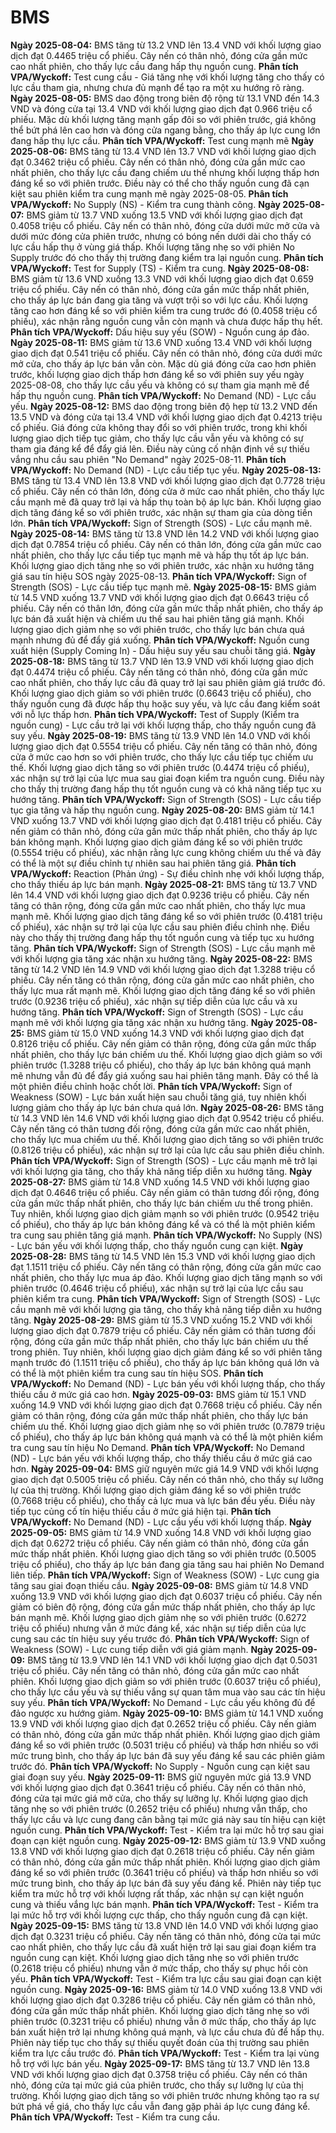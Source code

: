 # BMS

**Ngày 2025-08-04:** BMS tăng từ 13.2 VND lên 13.4 VND với khối lượng giao dịch đạt 0.4465 triệu cổ phiếu. Cây nến có thân nhỏ, đóng cửa gần mức cao nhất phiên, cho thấy lực cầu đang hấp thụ nguồn cung. **Phân tích VPA/Wyckoff:** Test cung cầu - Giá tăng nhẹ với khối lượng tăng cho thấy có lực cầu tham gia, nhưng chưa đủ mạnh để tạo ra một xu hướng rõ ràng.
**Ngày 2025-08-05:** BMS dao động trong biên độ rộng từ 13.1 VND đến 14.3 VND và đóng cửa tại 13.4 VND với khối lượng giao dịch đạt 0.966 triệu cổ phiếu. Mặc dù khối lượng tăng mạnh gấp đôi so với phiên trước, giá không thể bứt phá lên cao hơn và đóng cửa ngang bằng, cho thấy áp lực cung lớn đang hấp thụ lực cầu. **Phân tích VPA/Wyckoff:** Test cung mạnh mẽ
**Ngày 2025-08-06:** BMS tăng từ 13.4 VND lên 13.7 VND với khối lượng giao dịch đạt 0.3462 triệu cổ phiếu. Cây nến có thân nhỏ, đóng cửa gần mức cao nhất phiên, cho thấy lực cầu đang chiếm ưu thế nhưng khối lượng thấp hơn đáng kể so với phiên trước. Điều này có thể cho thấy nguồn cung đã cạn kiệt sau phiên kiểm tra cung mạnh mẽ ngày 2025-08-05. **Phân tích VPA/Wyckoff:** No Supply (NS) - Kiểm tra cung thành công.
**Ngày 2025-08-07:** BMS giảm từ 13.7 VND xuống 13.5 VND với khối lượng giao dịch đạt 0.4058 triệu cổ phiếu. Cây nến có thân nhỏ, đóng cửa dưới mức mở cửa và dưới mức đóng cửa phiên trước, nhưng có bóng nến dưới dài cho thấy có lực cầu hấp thụ ở vùng giá thấp. Khối lượng tăng nhẹ so với phiên No Supply trước đó cho thấy thị trường đang kiểm tra lại nguồn cung. **Phân tích VPA/Wyckoff:** Test for Supply (TS) - Kiểm tra cung.
**Ngày 2025-08-08:** BMS giảm từ 13.6 VND xuống 13.3 VND với khối lượng giao dịch đạt 0.659 triệu cổ phiếu. Cây nến có thân nhỏ, đóng cửa gần mức thấp nhất phiên, cho thấy áp lực bán đang gia tăng và vượt trội so với lực cầu. Khối lượng tăng cao hơn đáng kể so với phiên kiểm tra cung trước đó (0.4058 triệu cổ phiếu), xác nhận rằng nguồn cung vẫn còn mạnh và chưa được hấp thụ hết. **Phân tích VPA/Wyckoff:** Dấu hiệu suy yếu (SOW) - Nguồn cung áp đảo.
**Ngày 2025-08-11:** BMS giảm từ 13.6 VND xuống 13.4 VND với khối lượng giao dịch đạt 0.541 triệu cổ phiếu. Cây nến có thân nhỏ, đóng cửa dưới mức mở cửa, cho thấy áp lực bán vẫn còn. Mặc dù giá đóng cửa cao hơn phiên trước, khối lượng giao dịch thấp hơn đáng kể so với phiên suy yếu ngày 2025-08-08, cho thấy lực cầu yếu và không có sự tham gia mạnh mẽ để hấp thụ nguồn cung. **Phân tích VPA/Wyckoff:** No Demand (ND) - Lực cầu yếu.
**Ngày 2025-08-12:** BMS dao động trong biên độ hẹp từ 13.2 VND đến 13.5 VND và đóng cửa tại 13.4 VND với khối lượng giao dịch đạt 0.4213 triệu cổ phiếu. Giá đóng cửa không thay đổi so với phiên trước, trong khi khối lượng giao dịch tiếp tục giảm, cho thấy lực cầu vẫn yếu và không có sự tham gia đáng kể để đẩy giá lên. Điều này củng cố nhận định về sự thiếu vắng nhu cầu sau phiên "No Demand" ngày 2025-08-11. **Phân tích VPA/Wyckoff:** No Demand (ND) - Lực cầu tiếp tục yếu.
**Ngày 2025-08-13:** BMS tăng từ 13.4 VND lên 13.8 VND với khối lượng giao dịch đạt 0.7728 triệu cổ phiếu. Cây nến có thân lớn, đóng cửa ở mức cao nhất phiên, cho thấy lực cầu mạnh mẽ đã quay trở lại và hấp thụ toàn bộ áp lực bán. Khối lượng giao dịch tăng đáng kể so với phiên trước, xác nhận sự tham gia của dòng tiền lớn. **Phân tích VPA/Wyckoff:** Sign of Strength (SOS) - Lực cầu mạnh mẽ.
**Ngày 2025-08-14:** BMS tăng từ 13.8 VND lên 14.2 VND với khối lượng giao dịch đạt 0.7854 triệu cổ phiếu. Cây nến có thân lớn, đóng cửa gần mức cao nhất phiên, cho thấy lực cầu tiếp tục mạnh mẽ và hấp thụ tốt áp lực bán. Khối lượng giao dịch tăng nhẹ so với phiên trước, xác nhận xu hướng tăng giá sau tín hiệu SOS ngày 2025-08-13. **Phân tích VPA/Wyckoff:** Sign of Strength (SOS) - Lực cầu tiếp tục mạnh mẽ.
**Ngày 2025-08-15:** BMS giảm từ 14.5 VND xuống 13.7 VND với khối lượng giao dịch đạt 0.6643 triệu cổ phiếu. Cây nến có thân lớn, đóng cửa gần mức thấp nhất phiên, cho thấy áp lực bán đã xuất hiện và chiếm ưu thế sau hai phiên tăng giá mạnh. Khối lượng giao dịch giảm nhẹ so với phiên trước, cho thấy lực bán chưa quá mạnh nhưng đủ để đẩy giá xuống. **Phân tích VPA/Wyckoff:** Nguồn cung xuất hiện (Supply Coming In) - Dấu hiệu suy yếu sau chuỗi tăng giá.
**Ngày 2025-08-18:** BMS tăng từ 13.7 VND lên 13.9 VND với khối lượng giao dịch đạt 0.4474 triệu cổ phiếu. Cây nến tăng có thân nhỏ, đóng cửa gần mức cao nhất phiên, cho thấy lực cầu đã quay trở lại sau phiên giảm giá trước đó. Khối lượng giao dịch giảm so với phiên trước (0.6643 triệu cổ phiếu), cho thấy nguồn cung đã được hấp thụ hoặc suy yếu, và lực cầu đang kiểm soát với nỗ lực thấp hơn. **Phân tích VPA/Wyckoff:** Test of Supply (Kiểm tra nguồn cung) - Lực cầu trở lại với khối lượng thấp, cho thấy nguồn cung đã suy yếu.
**Ngày 2025-08-19:** BMS tăng từ 13.9 VND lên 14.0 VND với khối lượng giao dịch đạt 0.5554 triệu cổ phiếu. Cây nến tăng có thân nhỏ, đóng cửa ở mức cao hơn so với phiên trước, cho thấy lực cầu tiếp tục chiếm ưu thế. Khối lượng giao dịch tăng so với phiên trước (0.4474 triệu cổ phiếu), xác nhận sự trở lại của lực mua sau giai đoạn kiểm tra nguồn cung. Điều này cho thấy thị trường đang hấp thụ tốt nguồn cung và có khả năng tiếp tục xu hướng tăng. **Phân tích VPA/Wyckoff:** Sign of Strength (SOS) - Lực cầu tiếp tục gia tăng và hấp thụ nguồn cung.
**Ngày 2025-08-20:** BMS giảm từ 14.1 VND xuống 13.7 VND với khối lượng giao dịch đạt 0.4181 triệu cổ phiếu. Cây nến giảm có thân nhỏ, đóng cửa gần mức thấp nhất phiên, cho thấy áp lực bán không mạnh. Khối lượng giao dịch giảm đáng kể so với phiên trước (0.5554 triệu cổ phiếu), xác nhận rằng lực cung không chiếm ưu thế và đây có thể là một sự điều chỉnh tự nhiên sau hai phiên tăng giá. **Phân tích VPA/Wyckoff:** Reaction (Phản ứng) - Sự điều chỉnh nhẹ với khối lượng thấp, cho thấy thiếu áp lực bán mạnh.
**Ngày 2025-08-21:** BMS tăng từ 13.7 VND lên 14.4 VND với khối lượng giao dịch đạt 0.9236 triệu cổ phiếu. Cây nến tăng có thân rộng, đóng cửa gần mức cao nhất phiên, cho thấy lực mua mạnh mẽ. Khối lượng giao dịch tăng đáng kể so với phiên trước (0.4181 triệu cổ phiếu), xác nhận sự trở lại của lực cầu sau phiên điều chỉnh nhẹ. Điều này cho thấy thị trường đang hấp thụ tốt nguồn cung và tiếp tục xu hướng tăng. **Phân tích VPA/Wyckoff:** Sign of Strength (SOS) - Lực cầu mạnh mẽ với khối lượng gia tăng xác nhận xu hướng tăng.
**Ngày 2025-08-22:** BMS tăng từ 14.2 VND lên 14.9 VND với khối lượng giao dịch đạt 1.3288 triệu cổ phiếu. Cây nến tăng có thân rộng, đóng cửa gần mức cao nhất phiên, cho thấy lực mua rất mạnh mẽ. Khối lượng giao dịch tăng đáng kể so với phiên trước (0.9236 triệu cổ phiếu), xác nhận sự tiếp diễn của lực cầu và xu hướng tăng. **Phân tích VPA/Wyckoff:** Sign of Strength (SOS) - Lực cầu mạnh mẽ với khối lượng gia tăng xác nhận xu hướng tăng.
**Ngày 2025-08-25:** BMS giảm từ 15.0 VND xuống 14.3 VND với khối lượng giao dịch đạt 0.8126 triệu cổ phiếu. Cây nến giảm có thân rộng, đóng cửa gần mức thấp nhất phiên, cho thấy lực bán chiếm ưu thế. Khối lượng giao dịch giảm so với phiên trước (1.3288 triệu cổ phiếu), cho thấy áp lực bán không quá mạnh mẽ nhưng vẫn đủ để đẩy giá xuống sau hai phiên tăng mạnh. Đây có thể là một phiên điều chỉnh hoặc chốt lời. **Phân tích VPA/Wyckoff:** Sign of Weakness (SOW) - Lực bán xuất hiện sau chuỗi tăng giá, tuy nhiên khối lượng giảm cho thấy áp lực bán chưa quá lớn.
**Ngày 2025-08-26:** BMS tăng từ 14.3 VND lên 14.6 VND với khối lượng giao dịch đạt 0.9542 triệu cổ phiếu. Cây nến tăng có thân tương đối rộng, đóng cửa gần mức cao nhất phiên, cho thấy lực mua chiếm ưu thế. Khối lượng giao dịch tăng so với phiên trước (0.8126 triệu cổ phiếu), xác nhận sự trở lại của lực cầu sau phiên điều chỉnh. **Phân tích VPA/Wyckoff:** Sign of Strength (SOS) - Lực cầu mạnh mẽ trở lại với khối lượng gia tăng, cho thấy khả năng tiếp diễn xu hướng tăng.
**Ngày 2025-08-27:** BMS giảm từ 14.8 VND xuống 14.5 VND với khối lượng giao dịch đạt 0.4646 triệu cổ phiếu. Cây nến giảm có thân tương đối rộng, đóng cửa gần mức thấp nhất phiên, cho thấy lực bán chiếm ưu thế trong phiên. Tuy nhiên, khối lượng giao dịch giảm mạnh so với phiên trước (0.9542 triệu cổ phiếu), cho thấy áp lực bán không đáng kể và có thể là một phiên kiểm tra cung sau phiên tăng giá mạnh. **Phân tích VPA/Wyckoff:** No Supply (NS) - Lực bán yếu với khối lượng thấp, cho thấy nguồn cung cạn kiệt.
**Ngày 2025-08-28:** BMS tăng từ 14.5 VND lên 15.3 VND với khối lượng giao dịch đạt 1.1511 triệu cổ phiếu. Cây nến tăng có thân rộng, đóng cửa gần mức cao nhất phiên, cho thấy lực mua áp đảo. Khối lượng giao dịch tăng mạnh so với phiên trước (0.4646 triệu cổ phiếu), xác nhận sự trở lại của lực cầu sau phiên kiểm tra cung. **Phân tích VPA/Wyckoff:** Sign of Strength (SOS) - Lực cầu mạnh mẽ với khối lượng gia tăng, cho thấy khả năng tiếp diễn xu hướng tăng.
**Ngày 2025-08-29:** BMS giảm từ 15.3 VND xuống 15.2 VND với khối lượng giao dịch đạt 0.7879 triệu cổ phiếu. Cây nến giảm có thân tương đối rộng, đóng cửa gần mức thấp nhất phiên, cho thấy lực bán chiếm ưu thế trong phiên. Tuy nhiên, khối lượng giao dịch giảm đáng kể so với phiên tăng mạnh trước đó (1.1511 triệu cổ phiếu), cho thấy áp lực bán không quá lớn và có thể là một phiên kiểm tra cung sau tín hiệu SOS. **Phân tích VPA/Wyckoff:** No Demand (ND) - Lực bán yếu với khối lượng thấp, cho thấy thiếu cầu ở mức giá cao hơn.
**Ngày 2025-09-03:** BMS giảm từ 15.1 VND xuống 14.9 VND với khối lượng giao dịch đạt 0.7668 triệu cổ phiếu. Cây nến giảm có thân rộng, đóng cửa gần mức thấp nhất phiên, cho thấy lực bán chiếm ưu thế. Khối lượng giao dịch giảm nhẹ so với phiên trước (0.7879 triệu cổ phiếu), cho thấy áp lực bán không quá mạnh và có thể là một phiên kiểm tra cung sau tín hiệu No Demand. **Phân tích VPA/Wyckoff:** No Demand (ND) - Lực bán yếu với khối lượng thấp, cho thấy thiếu cầu ở mức giá cao hơn.
**Ngày 2025-09-04:** BMS giữ nguyên mức giá 14.9 VND với khối lượng giao dịch đạt 0.5005 triệu cổ phiếu. Cây nến có thân nhỏ, cho thấy sự lưỡng lự của thị trường. Khối lượng giao dịch giảm đáng kể so với phiên trước (0.7668 triệu cổ phiếu), cho thấy cả lực mua và lực bán đều yếu. Điều này tiếp tục củng cố tín hiệu thiếu cầu ở mức giá hiện tại. **Phân tích VPA/Wyckoff:** No Demand (ND) - Lực cầu yếu với khối lượng thấp.
**Ngày 2025-09-05:** BMS giảm từ 14.9 VND xuống 14.8 VND với khối lượng giao dịch đạt 0.6272 triệu cổ phiếu. Cây nến giảm có thân nhỏ, đóng cửa gần mức thấp nhất phiên. Khối lượng giao dịch tăng so với phiên trước (0.5005 triệu cổ phiếu), cho thấy áp lực bán đang gia tăng sau hai phiên No Demand liên tiếp. **Phân tích VPA/Wyckoff:** Sign of Weakness (SOW) - Lực cung gia tăng sau giai đoạn thiếu cầu.
**Ngày 2025-09-08:** BMS giảm từ 14.8 VND xuống 13.9 VND với khối lượng giao dịch đạt 0.6037 triệu cổ phiếu. Cây nến giảm có biên độ rộng, đóng cửa gần mức thấp nhất phiên, cho thấy áp lực bán mạnh mẽ. Khối lượng giao dịch giảm nhẹ so với phiên trước (0.6272 triệu cổ phiếu) nhưng vẫn ở mức đáng kể, xác nhận sự tiếp diễn của lực cung sau các tín hiệu suy yếu trước đó. **Phân tích VPA/Wyckoff:** Sign of Weakness (SOW) - Lực cung tiếp diễn với giá giảm mạnh.
**Ngày 2025-09-09:** BMS tăng từ 13.9 VND lên 14.1 VND với khối lượng giao dịch đạt 0.5031 triệu cổ phiếu. Cây nến tăng có thân nhỏ, đóng cửa gần mức cao nhất phiên. Khối lượng giao dịch giảm so với phiên trước (0.6037 triệu cổ phiếu), cho thấy lực cầu yếu và sự thiếu vắng sự quan tâm mua vào sau các tín hiệu suy yếu. **Phân tích VPA/Wyckoff:** No Demand - Lực cầu yếu không đủ để đảo ngược xu hướng giảm.
**Ngày 2025-09-10:** BMS giảm từ 14.1 VND xuống 13.9 VND với khối lượng giao dịch đạt 0.2652 triệu cổ phiếu. Cây nến giảm có thân nhỏ, đóng cửa gần mức thấp nhất phiên. Khối lượng giao dịch giảm đáng kể so với phiên trước (0.5031 triệu cổ phiếu) và thấp hơn nhiều so với mức trung bình, cho thấy áp lực bán đã suy yếu đáng kể sau các phiên giảm trước đó. **Phân tích VPA/Wyckoff:** No Supply - Nguồn cung cạn kiệt sau giai đoạn suy yếu.
**Ngày 2025-09-11:** BMS giữ nguyên mức giá 13.9 VND với khối lượng giao dịch đạt 0.3641 triệu cổ phiếu. Cây nến có thân nhỏ, đóng cửa tại mức giá mở cửa, cho thấy sự lưỡng lự. Khối lượng giao dịch tăng nhẹ so với phiên trước (0.2652 triệu cổ phiếu) nhưng vẫn thấp, cho thấy lực cầu và lực cung đang cân bằng tại mức giá này sau tín hiệu cạn kiệt nguồn cung. **Phân tích VPA/Wyckoff:** Test - Kiểm tra lại mức hỗ trợ sau giai đoạn cạn kiệt nguồn cung.
**Ngày 2025-09-12:** BMS giảm từ 13.9 VND xuống 13.8 VND với khối lượng giao dịch đạt 0.2618 triệu cổ phiếu. Cây nến giảm có thân nhỏ, đóng cửa gần mức thấp nhất phiên. Khối lượng giao dịch giảm đáng kể so với phiên trước (0.3641 triệu cổ phiếu) và thấp hơn nhiều so với mức trung bình, cho thấy áp lực bán đã suy yếu đáng kể. Phiên này tiếp tục kiểm tra mức hỗ trợ với khối lượng rất thấp, xác nhận sự cạn kiệt nguồn cung và thiếu vắng lực bán mạnh. **Phân tích VPA/Wyckoff:** Test - Kiểm tra lại mức hỗ trợ với khối lượng cực thấp, cho thấy nguồn cung đã cạn kiệt.
**Ngày 2025-09-15:** BMS tăng từ 13.8 VND lên 14.0 VND với khối lượng giao dịch đạt 0.3231 triệu cổ phiếu. Cây nến tăng có thân nhỏ, đóng cửa tại mức cao nhất phiên, cho thấy lực cầu đã xuất hiện trở lại sau giai đoạn kiểm tra nguồn cung cạn kiệt. Khối lượng giao dịch tăng nhẹ so với phiên trước (0.2618 triệu cổ phiếu) nhưng vẫn ở mức thấp, cho thấy sự phục hồi còn yếu. **Phân tích VPA/Wyckoff:** Test - Kiểm tra lực cầu sau giai đoạn cạn kiệt nguồn cung.
**Ngày 2025-09-16:** BMS giảm từ 14.0 VND xuống 13.8 VND với khối lượng giao dịch đạt 0.3286 triệu cổ phiếu. Cây nến giảm có thân nhỏ, đóng cửa gần mức thấp nhất phiên. Khối lượng giao dịch tăng nhẹ so với phiên trước (0.3231 triệu cổ phiếu) nhưng vẫn ở mức thấp, cho thấy áp lực bán xuất hiện trở lại nhưng không quá mạnh, và lực cầu chưa đủ để hấp thụ. Phiên này tiếp tục cho thấy sự thiếu quyết đoán của thị trường sau phiên kiểm tra lực cầu trước đó. **Phân tích VPA/Wyckoff:** Test - Kiểm tra lại vùng hỗ trợ với lực bán yếu.
**Ngày 2025-09-17:** BMS tăng từ 13.7 VND lên 13.8 VND với khối lượng giao dịch đạt 0.3758 triệu cổ phiếu. Cây nến có thân nhỏ, đóng cửa tại mức giá của phiên trước, cho thấy sự lưỡng lự của thị trường. Khối lượng giao dịch tăng so với phiên trước nhưng không tạo ra sự bứt phá về giá, cho thấy lực cầu vẫn đang gặp phải áp lực cung đáng kể. **Phân tích VPA/Wyckoff:** Test - Kiểm tra cung cầu.
